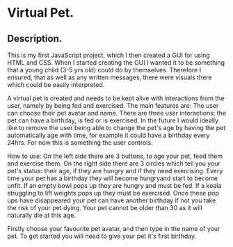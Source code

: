 # Virtual Pet.

## Description.
This is my first JavaScript project, which I then created a GUI for using HTML and CSS. When I started creating the GUI I wanted it to be something that a young child (3-5 yrs old) could do by themselves. Therefore I ensured, that as well as any written messages, there were visuals there which could be easily interpreted.

A virtual pet is created and needs to be kept alive with interactions from the user, namely by being fed and exercised. The main features are:
The user can choose their pet avatar and name.
There are three user interactions: the pet can have a birthday, is fed or is exercised.
In the future I would ideally like to remove the user being able to change the pet's age by having the pet automatically age with time, for example it could have a birthday every 24hrs. For now this is something the user controls.

How to use:
On the left side there are 3 buttons, to age your pet, feed them and exercise them. On the right side there are 3 circles which tell you your pet's status: their age, if they are hungry and if they need exercising.
Every time your pet has a birthday they will become hungryand start to become unfit. If an empty bowl pops up they are hungry and must be fed. If a koala struggling to lift weights pops up they must be exercised. Once these pop ups have disappeared your pet can have another birthday if not you take the risk of your pet dying. Your pet cannot be older than 30 as it will naturally die at this age.

Firstly choose your favourite pet avatar, and then type in the name of your pet.
To get started you will need to give your pet it's first birthday.